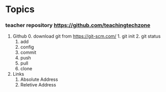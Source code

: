 # Topics
### teacher repository https://github.com/teachingtechzone
1. Github
    0. download git from https://git-scm.com/
        1. git init
        2. git status
    1. add
    2. config
    3. commit
    4. push
    5. pull
    6. clone
1. Links
    1. Absolute Address
    2. Reletive Address

